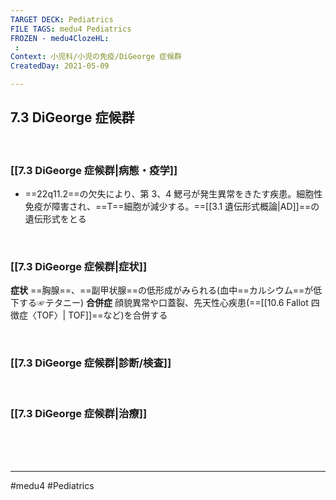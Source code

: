 ```yaml
---
TARGET DECK: Pediatrics
FILE TAGS: medu4 Pediatrics
FROZEN - medu4ClozeHL:
 : 
Context: 小児科/小児の免疫/DiGeorge 症候群
CreatedDay: 2021-05-09

---
```


## 7.3 DiGeorge 症候群

<br>

### [[7.3 DiGeorge 症候群|病態・疫学]]
* ==22q11.2==の欠失により、第 3、4 鰓弓が発生異常をきたす疾患。細胞性免疫が障害され、==T==細胞が減少する。==[[3.1 遺伝形式概論|AD]]==の遺伝形式をとる
<!--ID: 1620738659436-->


<br>

### [[7.3 DiGeorge 症候群|症状]]
**症状**
==胸腺==、==副甲状腺==の低形成がみられる(血中==カルシウム==が低下する☞テタニー)
**合併症**
顔貌異常や口蓋裂、先天性心疾患(==[[10.6 Fallot 四徴症〈TOF〉| TOF]]==など)を合併する
 
<br>
<!--ID: 1620738659442-->


### [[7.3 DiGeorge 症候群|診断/検査]]


<br>

### [[7.3 DiGeorge 症候群|治療]]


<br><br><br>

---
#medu4 #Pediatrics
